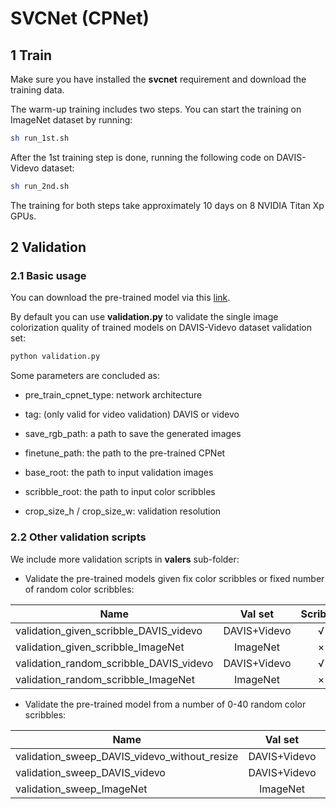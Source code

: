 # SVCNet (CPNet)

## 1 Train

Make sure you have installed the **svcnet** requirement and download the training data.

The warm-up training includes two steps. You can start the training on ImageNet dataset by running:
```bash
sh run_1st.sh
```

After the 1st training step is done, running the following code on DAVIS-Videvo dataset:
```bash
sh run_2nd.sh
```

The training for both steps take approximately 10 days on 8 NVIDIA Titan Xp GPUs.

## 2 Validation

### 2.1 Basic usage

You can download the pre-trained model via this [link]().

By default you can use **validation.py** to validate the single image colorization quality of trained models on DAVIS-Videvo dataset validation set:
```bash
python validation.py
```

Some parameters are concluded as:

- pre_train_cpnet_type: network architecture

- tag: (only valid for video validation) DAVIS or videvo

- save_rgb_path: a path to save the generated images

- finetune_path: the path to the pre-trained CPNet

- base_root: the path to input validation images

- scribble_root: the path to input color scribbles

- crop_size_h / crop_size_w: validation resolution

### 2.2 Other validation scripts

We include more validation scripts in **valers** sub-folder:

- Validate the pre-trained models given fix color scribbles or fixed number of random color scribbles:

| Name | Val set | Scribble |
| ---- | :----: | :----: |
| validation_given_scribble_DAVIS_videvo | DAVIS+Videvo | √ |
| validation_given_scribble_ImageNet | ImageNet | × |
| validation_random_scribble_DAVIS_videvo | DAVIS+Videvo | √ |
| validation_random_scribble_ImageNet | ImageNet | × |

- Validate the pre-trained model from a number of 0-40 random color scribbles:

| Name | Val set | Scribble |
| ---- | :----: | :----: |
| validation_sweep_DAVIS_videvo_without_resize | DAVIS+Videvo | × |
| validation_sweep_DAVIS_videvo | DAVIS+Videvo | × |
| validation_sweep_ImageNet | ImageNet | × |
